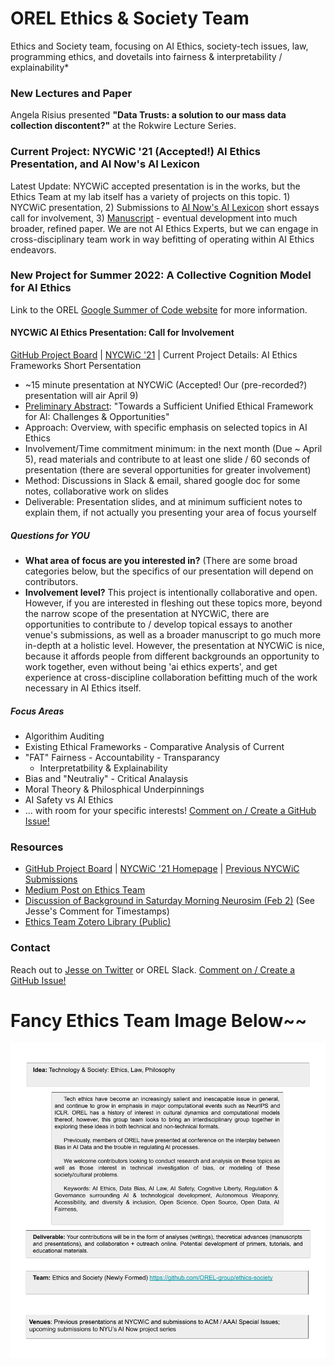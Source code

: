 # OREL Ethics & Society Team
Ethics and Society team, focusing on AI Ethics, society-tech issues, law, programming ethics, and dovetails into fairness &amp; interpretability / explainability*

### New Lectures and Paper

Angela Risius presented __"Data Trusts: a solution to our mass data collection discontent?"__ at the Rokwire Lecture Series. 


### Current Project: NYCWiC '21 (Accepted!) AI Ethics Presentation, and AI Now's AI Lexicon

Latest Update: NYCWiC accepted presentation is in the works, but the Ethics Team at my lab itself has a variety of projects on this topic. 1) NYCWiC presentation, 2) Submissions to [AI Now's AI Lexicon](https://github.com/OREL-group/ethics-society/issues/1) short essays call for involvement, 3) [Manuscript](https://github.com/OREL-group/ethics-society/issues/8) - eventual development into much broader, refined paper. We are not AI Ethics Experts, but we can engage in cross-disciplinary team work in way befitting of operating within AI Ethics endeavors. 

### New Project for Summer 2022: A Collective Cognition Model for AI Ethics

Link to the OREL [Google Summer of Code website](https://orthogonal-research-lab.github.io/) for more information.

#### NYCWiC AI Ethics Presentation: Call for Involvement
[GitHub Project Board](https://github.com/orgs/OREL-group/projects/6) | [NYCWiC '21](www.nycwic.org/) | Current Project Details: AI Ethics Frameworks Short Persentation 

- ~15 minute presentation at NYCWiC (Accepted! Our (pre-recorded?) presentation will air April 9)
- [Preliminary Abstract](https://github.com/OREL-group/ethics-society/blob/main/Proposals/NYCWiC-2021.md#abstract-submission): "Towards a Sufficient Unified Ethical Framework for AI: Challenges & Opportunities"
- Approach: Overview, with specific emphasis on selected topics in AI Ethics
- Involvement/Time commitment minimum: in the next month (Due ~ April 5), read materials and contribute to at least one slide / 60 seconds of presentation (there are several opportunities for greater involvement)
- Method: Discussions in Slack & email, shared google doc for some notes, collaborative work on slides
- Deliverable: Presentation slides, and at minimum sufficient notes to explain them, if not actually you presenting your area of focus yourself 


##### Questions for YOU
- **What area of focus are you interested in?** (There are some broad categories below, but the specifics of our presentation will depend on contributors. 
- **Involvement level?** This project is intentionally collaborative and open. However, if you are interested in fleshing out these topics more, beyond the narrow scope of the presentation at NYCWiC, there are opportunities to contribute to / develop topical essays to another venue's submissions, as well as a broader manuscript to go much more in-depth at a holistic level. However, the presentation at NYCWiC is nice, because it affords people from different backgrounds  an opportunity to work together, even without being 'ai ethics experts', and get experience at cross-discipline collaboration befitting much of the work necessary in AI Ethics itself. 

##### Focus Areas
- Algorithim Auditing
- Existing Ethical Frameworks - Comparative Analysis of Current 
- "FAT" Fairness - Accountability - Transparancy
  - Interpretatbility & Explainability
- Bias and "Neutraliy" - Critical Analaysis
- Moral Theory & Philosphical Underpinnings
- AI Safety vs AI Ethics
- ... with room for your specific interests! [Comment on / Create a GitHub Issue!](https://github.com/orgs/OREL-group/projects/6)

### Resources
- [GitHub Project Board](https://github.com/orgs/OREL-group/projects/6) | [NYCWiC '21 Homepage](www.nycwic.org/) | [Previous NYCWiC Submissions](https://www.researchgate.net/publication/339813839_Bridging_the_Gap_An_Interdisciplinary_Examination_of_Implementing_AI_Ethics)
- [Medium Post on Ethics Team](https://medium.com/orel-group/society-ethics-team-nycwic-lab-news-smn-21-02-06-504ce6151366)
- [Discussion of Background in Saturday Morning Neurosim (Feb 2)](https://www.youtube.com/watch?v=bUQDJJ6ABpM&lc=UgzgzUGNV8qOakUV0Z94AaABAg) (See Jesse's Comment for Timestamps)
- [Ethics Team Zotero Library (Public)](https://www.zotero.org/groups/2574810/orel/collections/AQ63PAPK)


### Contact
Reach out to [Jesse on Twitter](https://twitter.com/JesParent) or OREL Slack. [Comment on / Create a GitHub Issue!](https://github.com/orgs/OREL-group/projects/6)


# Fancy Ethics Team Image Below~~
![Project Overview Card](TechSociety-Card.png)
